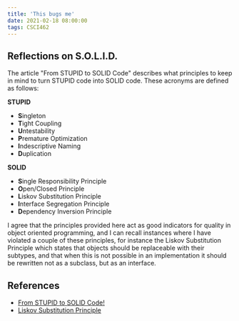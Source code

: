```yaml
---
title: 'This bugs me'
date: 2021-02-18 08:00:00
tags: CSCI462
---
```


## Reflections on S.O.L.I.D.

The article "From STUPID to SOLID Code" describes what principles to keep in mind to turn STUPID code into SOLID code. These acronyms are defined as follows:

**STUPID**

- **S**ingleton
- **T**ight Coupling
- **U**ntestability
- **P**remature Optimization
- **I**ndescriptive Naming
- **D**uplication

**SOLID**

- **S**ingle Responsibility Principle
- **O**pen/Closed Principle
- **L**iskov Substitution Principle
- **I**nterface Segregation Principle
- **D**ependency Inversion Principle

I agree that the principles provided here act as good indicators for quality in object oriented programming, and I can recall instances where I have violated a couple of these principles, for instance the Liskov Substitution Principle which states that objects should be replaceable with their subtypes, and that when this is not possible in an implementation it should be rewritten not as a subclass, but as an interface. 

## References

- [From STUPID to SOLID Code!](https://williamdurand.fr/2013/07/30/from-stupid-to-solid-code/)
- [Liskov Substitution Principle](https://deviq.com/principles/liskov-substitution-principle)
